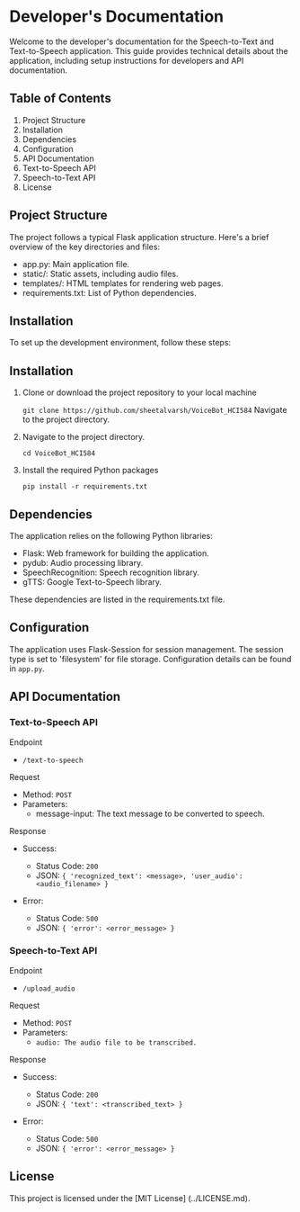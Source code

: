 # Developer's Documentation

Welcome to the developer's documentation for the Speech-to-Text and Text-to-Speech application. This guide provides technical details about the application, including setup instructions for developers and API documentation.

## Table of Contents

1. Project Structure
2. Installation
3. Dependencies
4. Configuration
5. API Documentation
6. Text-to-Speech API
7. Speech-to-Text API
8. License

## Project Structure
The project follows a typical Flask application structure. Here's a brief overview of the key directories and files:

* app.py: Main application file.
* static/: Static assets, including audio files.
* templates/: HTML templates for rendering web pages.
* requirements.txt: List of Python dependencies.

## Installation
To set up the development environment, follow these steps:

## Installation

1. Clone or download the project repository to your local machine

    ``` git clone https://github.com/sheetalvarsh/VoiceBot_HCI584 ```
    Navigate to the project directory.

2. Navigate to the project directory.

    ```cd VoiceBot_HCI584```

3. Install the required Python packages

    ```pip install -r requirements.txt```

## Dependencies
The application relies on the following Python libraries:

* Flask: Web framework for building the application.
* pydub: Audio processing library.
* SpeechRecognition: Speech recognition library.
* gTTS: Google Text-to-Speech library.

These dependencies are listed in the requirements.txt file.

## Configuration
The application uses Flask-Session for session management. The session type is set to 'filesystem' for file storage. Configuration details can be found in `app.py`.

## API Documentation

### Text-to-Speech API

Endpoint
- `/text-to-speech`

Request
- Method: `POST`
- Parameters:
    - message-input: The text message to be converted to speech.

Response
* Success:
    - Status Code: `200`
    - JSON: `{ 'recognized_text': <message>, 'user_audio': <audio_filename> }`

* Error:
    - Status Code: `500`
    - JSON: `{ 'error': <error_message> }`

### Speech-to-Text API

Endpoint
- `/upload_audio`

Request
* Method: `POST`
* Parameters:
    - `audio: The audio file to be transcribed.`

Response

* Success:
    - Status Code: `200`
    - JSON: `{ 'text': <transcribed_text> }`

* Error:
    - Status Code: `500`
    - JSON: `{ 'error': <error_message> }`

## License
This project is licensed under the [MIT License] (../LICENSE.md).
